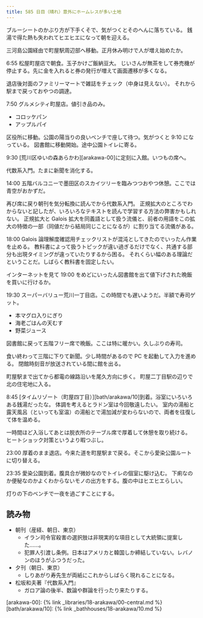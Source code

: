 ```yaml
---
title: 585 日目（晴れ）意外にホームレスが多い土地
---
```


ブルーシートのかぶり方が下手くそで、気がつくとそのへんに落ちている。
銭湯で得た熱も失われてヒエヒエになって朝を迎える。

三河島公園経由で町屋駅周辺部へ移動。正月休み明けで人が増え始めたか。

6:55 松屋町屋店で朝食。玉子かけご飯納豆大。
じいさんが無茶をして券売機が停止する。先に金を入れると券の発行が増えて画面遷移が多くなる。

退店後対面のファミリーマートで雑誌をチェック（中身は見えない）。
それから駅まで戻っておやつの調達。

7:50 グルメシティ町屋店。値引き品のみ。

* コロッケパン
* アップルパイ

区役所に移動。公園の陽当りの良いベンチで座して待つ。気がつくと 9:10 になっている。
図書館に移動開始。途中公園トイレに寄る。

9:30 [荒川区ゆいの森あらかわ][arakawa-00]に定刻に入館。いつもの席へ。

代数系入門。たまに新聞を消化する。

14:00 五階バルコニーで墨田区のスカイツリーを臨みつつおやつ休憩。ここでは青空がおかずだ。

再び席に戻り朝刊を気分転換に読んでから代数系入門。
正規拡大のところでわからないと記したが、いろいろなテキストを読んで学習する方法の弊害かもしれない。
正規拡大と Galois 拡大を同義語として扱う流儀と、前者の用語をこの拡大の特徴の一部（同値だから結局同じことになるが）に割り当てる流儀がある。

18:00 Galois 論理解度確認用チェックリストが混沌としてきたのでいったん作業を止める。
教科書によって扱うトピックが違い過ぎるだけでなく、共通する部分も出現タイミングが違っていたりするから困る。
それくらい幅のある理論だということだ。しばらく教科書を固定したい。

インターネットを見て 19:00 をめどにいったん図書館を出て値下げされた晩飯を買いに行けるか。

19:30 スーパーバリュー荒川一丁目店。この時間でも遅いようだ。半額で寿司ゲット。

* 本マグロ入りにぎり
* 海老ごはんの天むす
* 野菜ジュース

図書館に戻って五階フリー席で晩飯。ここは特に暖かい。久しぶりの寿司。

食い終わって三階に下りて新聞。少し時間があるので PC を起動して入力を進める。
閉館時刻音が放送されている間に館を出る。

町屋駅まで出てから都電の線路沿いを尾久方向に歩く。
町屋二丁目駅の辺りで北の住宅地に入る。

8:45 [タイムリゾート（町屋四丁目）][bath/arakawa/10]到着。浴室にいろいろある銭湯だったな。
体調を考えるとラドン室は今回敬遠したい。
室内の湯船と露天風呂（といっても室温）の湯船とで湯加減が変わらないので、両者を往復して体を温める。

一時間ほど入浴してあとは脱衣所のテーブル席で厚着して休憩を取り続ける。
ヒートショック対策というより暇つぶし。

23:00 厚着のまま退店。今来た道を町屋駅まで戻る。そこから愛染公園ルートに切り替える。

23:35 愛染公園到着。腹具合が微妙なのでトイレの個室に駆け込む。
下痢なのか便秘なのかよくわからないモノの出方をする。腹の中はヒエヒエらしい。

灯りの下のベンチで一夜を過ごすことにする。

## 読み物

* 朝刊（産経、朝日、東京）
  * イラン司令官殺害の選択肢は非現実的な項目として大統領に提案した……。
  * 犯罪人引渡し条例。日本はアメリカと韓国しか締結していない。レバノンのほうがふつうだった。
* 夕刊（朝日、東京）
  * しりあがり寿先生が両紙にこれからしばらく現れることになる。
* 松坂和夫著『代数系入門』
  * ガロア論の後半、数論や群論を行ったり来たりする。

[arakawa-00]: {% link _libraries/18-arakawa/00-central.md %}
[bath/arakawa/10]: {% link _bathhouses/18-arakawa/10.md %}
